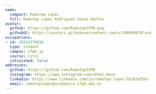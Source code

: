 ```yaml
---
name:
  compact: Ramotep Lopes
  full: Ramotep Lopes Rodrigues Souza Dantas
avatar:
  github: https://github.com/RamotepIFPB.png
  githubUC: https://avatars.githubusercontent.com/u/186099874?v=4
occupations:
- id: 20242370018
  type: student
  campus: ifpb-jp
  course: cstsi
  isFinished: false
addresses:
  github: https://github.com/RamotepIFPB
  instagram: https://www.instagram.com/ohhai_mono
  linkedin: https://www.linkedin.com/in/ramotep-lopes-561654350/
  email: ramoteplopes@academico.ifpb.edu.br
---
```

